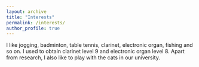 ```yaml
---
layout: archive
title: "Interests"
permalink: /interests/
author_profile: true
---
```

I like jogging, badminton, table tennis, clarinet, electronic organ, fishing and so on. I used to obtain clarinet level 9 and electronic organ level 8.
Apart from research, I also like to play with the cats in our university.
